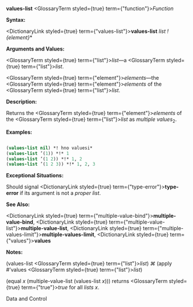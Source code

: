 **values-list** <GlossaryTerm styled={true} term={"function"}><i>Function</i></GlossaryTerm> 



**Syntax:** 



<DictionaryLink styled={true} term={"values-list"}><b>values-list</b></DictionaryLink> *list ! \{element\}*\* 



**Arguments and Values:** 



<GlossaryTerm styled={true} term={"list"}><i>list</i></GlossaryTerm>—a <GlossaryTerm styled={true} term={"list"}><i>list</i></GlossaryTerm>. 



<GlossaryTerm styled={true} term={"element"}><i>elements</i></GlossaryTerm>—the <GlossaryTerm styled={true} term={"element"}><i>elements</i></GlossaryTerm> of the <GlossaryTerm styled={true} term={"list"}><i>list</i></GlossaryTerm>. 



**Description:** 



Returns the <GlossaryTerm styled={true} term={"element"}><i>elements</i></GlossaryTerm> of the <GlossaryTerm styled={true} term={"list"}><i>list</i></GlossaryTerm> as *multiple values*<sub>2</sub>. 



**Examples:**
```lisp

(values-list nil) *! hno valuesi* 
(values-list ’(1)) *!* 1 
(values-list ’(1 2)) *!* 1, 2 
(values-list ’(1 2 3)) *!* 1, 2, 3 

```
**Exceptional Situations:** 



Should signal <DictionaryLink styled={true} term={"type-error"}><b>type-error</b></DictionaryLink> if its argument is not a *proper list*. 



**See Also:** 



<DictionaryLink styled={true} term={"multiple-value-bind"}><b>multiple-value-bind</b></DictionaryLink>, <DictionaryLink styled={true} term={"multiple-value-list"}><b>multiple-value-list</b></DictionaryLink>, <DictionaryLink styled={true} term={"multiple-values-limit"}><b>multiple-values-limit</b></DictionaryLink>, <DictionaryLink styled={true} term={"values"}><b>values</b></DictionaryLink> 



**Notes:** 



(values-list <GlossaryTerm styled={true} term={"list"}><i>list</i></GlossaryTerm>) *⌘* (apply #’values <GlossaryTerm styled={true} term={"list"}><i>list</i></GlossaryTerm>) 



(equal *x* (multiple-value-list (values-list *x*))) returns <GlossaryTerm styled={true} term={"true"}><i>true</i></GlossaryTerm> for all *lists x*. 



Data and Control 



 



 



